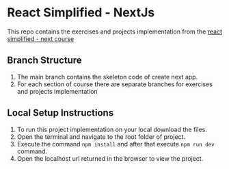 # React Simplified - NextJs
This repo contains the exercises and projects implementation from the [react simplified - next course](https://courses.webdevsimplified.com/view/courses/react-simplified-next-js)

## Branch Structure
1. The main branch contains the skeleton code of create next app.
2. For each section of course there are separate branches for exercises and projects implementation

## Local Setup Instructions
1. To run this project implementation on your local download the files.
2. Open the terminal and navigate to the root folder of project.
3. Execute the command `npm install` and after that execute `npm run dev` command.
4. Open the localhost url returned in the browser to view the project.
